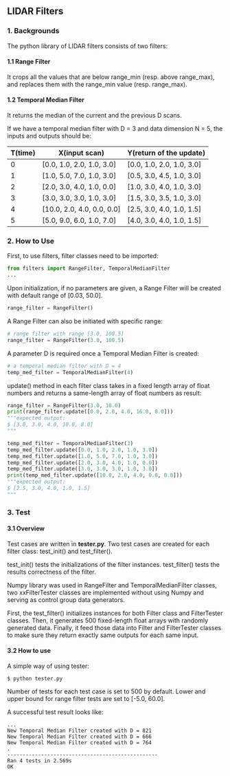 
<!-- Documentation for LIDAR filters -->
## LIDAR Filters

### 1. Backgrounds

The python library of LIDAR filters consists of two filters:

#### 1.1 Range Filter  

It crops all the values that are below range_min (resp. above range_max), and replaces them with the range_min value (resp. range_max).

#### 1.2 Temporal Median Filter

It returns the median of the current and the previous D scans.

If we have a temporal median filter with D = 3 and data dimension N = 5, the inputs and outputs should be:

| T(time) | X(input scan)              | Y(return of the update)   |
|---------|----------------------------|---------------------------|
| 0       | [0.0, 1.0, 2.0, 1.0, 3.0]  | [0.0, 1.0, 2.0, 1.0, 3.0] |
| 1       | [1.0, 5.0, 7.0, 1.0, 3.0]  | [0.5, 3.0, 4.5, 1.0, 3.0] |
| 2       | [2.0, 3.0, 4.0, 1.0, 0.0]  | [1.0, 3.0, 4.0, 1.0, 3.0] |
| 3       | [3.0, 3.0, 3.0, 1.0, 3.0]  | [1.5, 3.0, 3.5, 1.0, 3.0] |
| 4       | [10.0, 2.0, 4.0, 0.0, 0.0] | [2.5, 3.0, 4.0, 1.0, 1.5] |
| 5       | [5.0, 9.0, 6.0, 1.0, 7.0]  | [4.0, 3.0, 4.0, 1.0, 1.5] |


### 2. How to Use

First, to use filters, filter classes need to be imported:

```python
from filters import RangeFilter, TemporalMedianFilter
...
```

Upon initialization, if no parameters are given, a Range Filter will be created with default range of [0.03, 50.0].

```python
range_filter = RangeFilter()
```

A Range Filter can also be initiated with specific range:

```python
# range filter with range [3.0, 100.5]
range_filter = RangeFilter(3.0, 100.5)
```

A parameter D is required once a Temporal Median Filter is created:

```python
# a temporal median filter with D = 4
temp_med_filter = TemporalMedianFilter(4)
```

update() method in each filter class takes in a fixed length array of float numbers and returns a same-length array of float numbers as result:

```python
range_filter = RangeFilter(3.0, 10.0)
print(range_filter.update([0.0, 2.0, 4.0, 16.0, 8.0]))
"""expected output:
$ [3.0, 3.0, 4.0, 10.0, 8.0]
"""

temp_med_filter = TemporalMedianFilter(3)
temp_med_filter.update([0.0, 1.0, 2.0, 1.0, 3.0])
temp_med_filter.update([1.0, 5.0, 7.0, 1.0, 3.0])
temp_med_filter.update([2.0, 3.0, 4.0, 1.0, 0.0])
temp_med_filter.update([3.0, 3.0, 3.0, 1.0, 3.0])
print(temp_med_filter.update([10.0, 2.0, 4.0, 0.0, 0.0]))
"""expected output:
$ [2.5, 3.0, 4.0, 1.0, 1.5]
"""
```

### 3. Test

#### 3.1 Overview

Test cases are written in **tester.py**. Two test cases are created for each filter class: test_init() and test_filter().

test_init() tests the initializations of the filter instances.
test_filter() tests the results correctness of the filter.

Numpy library was used in RangeFilter and TemporalMedianFilter classes, two xxFilterTester classes are implemented without using Numpy and serving as control group data generators.

First, the test_filter() initializes instances for both Filter class and FilterTester classes. Then, it generates 500 fixed-length float arrays with randomly generated data. Finally, it feed those data into Filter and FilterTester classes to make sure they return exactly same outputs for each same input.

#### 3.2 How to use

A simple way of using tester:

```
$ python tester.py
```

Number of tests for each test case is set to 500 by default. Lower and upper bound for range filter tests are set to [-5.0, 60.0].

A successful test result looks like:

```
...
New Temporal Median Filter created with D = 821
New Temporal Median Filter created with D = 666
New Temporal Median Filter created with D = 764
.
-------------------------------------------------
Ran 4 tests in 2.569s
OK
```
